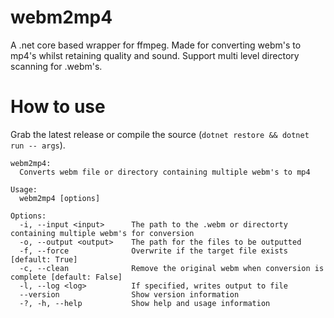 # webm2mp4
A .net core based wrapper for ffmpeg. Made for converting webm's to mp4's whilst retaining quality and sound. Support multi level directory scanning for .webm's.

# How to use
Grab the latest release or compile the source (`dotnet restore && dotnet run -- args`).

```
webm2mp4:
  Converts webm file or directory containing multiple webm's to mp4

Usage:
  webm2mp4 [options]

Options:
  -i, --input <input>      The path to the .webm or directorty containing multiple webm's for conversion
  -o, --output <output>    The path for the files to be outputted
  -f, --force              Overwrite if the target file exists [default: True]
  -c, --clean              Remove the original webm when conversion is complete [default: False]
  -l, --log <log>          If specified, writes output to file
  --version                Show version information
  -?, -h, --help           Show help and usage information
```